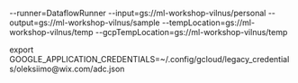 --runner=DataflowRunner
--input=gs://ml-workshop-vilnus/personal
--output=gs://ml-workshop-vilnus/sample
--tempLocation=gs://ml-workshop-vilnus/temp
--gcpTempLocation=gs://ml-workshop-vilnus/temp


export GOOGLE_APPLICATION_CREDENTIALS=~/.config/gcloud/legacy_credentials/oleksiimo\@wix.com/adc.json
